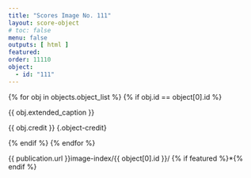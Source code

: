 ```yaml
---
title: "Scores Image No. 111"
layout: score-object
# toc: false
menu: false
outputs: [ html ]
featured: 
order: 11110
object:
  - id: "111"
---
```


{% for obj in objects.object_list %}
{% if obj.id == object[0].id %}

{{ obj.extended_caption }}

{{ obj.credit }} {.object-credit}

{% endif %}
{% endfor %}

<div class="object-credit object-url is-print-only">

{{ publication.url }}image-index/{{ object[0].id }}/ {% if featured %}*{% endif %}

</div>
